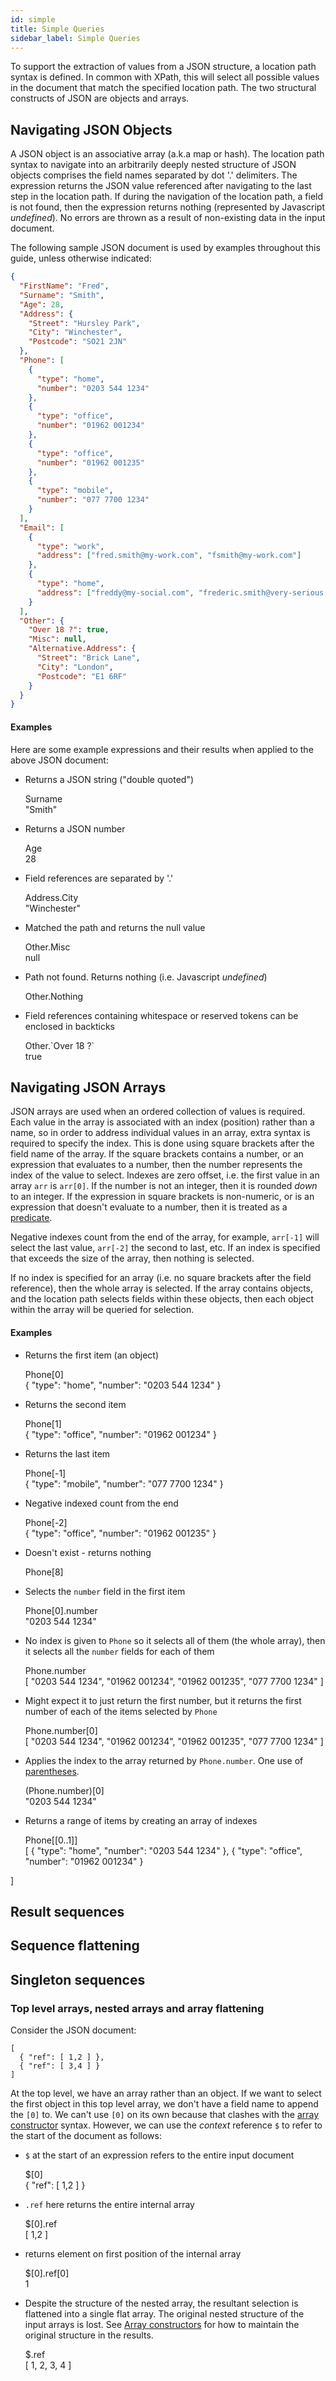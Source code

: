 ```yaml
---
id: simple
title: Simple Queries
sidebar_label: Simple Queries
---
```


To support the extraction of values from a JSON structure, a location path syntax is defined. In common with XPath, this will select all possible values in the document that match the specified location path.  The two structural constructs of JSON are objects and arrays.

## Navigating JSON Objects

A JSON object is an associative array (a.k.a map or hash). The location path syntax to navigate into an arbitrarily deeply nested structure of JSON objects comprises the field names separated by dot '.' delimiters. The expression returns the JSON value referenced after navigating to the last step in the location path.  If during the navigation of the location path, a field is not found, then the expression returns nothing (represented by Javascript _undefined_).  No errors are thrown as a result of non-existing data in the input document.

The following sample JSON document is used by examples throughout this guide, unless otherwise indicated:

```json
{
  "FirstName": "Fred",
  "Surname": "Smith",
  "Age": 28,
  "Address": {
    "Street": "Hursley Park",
    "City": "Winchester",
    "Postcode": "SO21 2JN"
  },
  "Phone": [
    {
      "type": "home",
      "number": "0203 544 1234"
    },
    {
      "type": "office",
      "number": "01962 001234"
    },
    {
      "type": "office",
      "number": "01962 001235"
    },
    {
      "type": "mobile",
      "number": "077 7700 1234"
    }
  ],
  "Email": [
    {
      "type": "work",
      "address": ["fred.smith@my-work.com", "fsmith@my-work.com"]
    },
    {
      "type": "home",
      "address": ["freddy@my-social.com", "frederic.smith@very-serious.com"]
    }
  ],
  "Other": {
    "Over 18 ?": true,
    "Misc": null,
    "Alternative.Address": {
      "Street": "Brick Lane",
      "City": "London",
      "Postcode": "E1 6RF"
    }
  }
}
```

#### Examples

Here are some example expressions and their results when applied to the above JSON document:

- Returns a JSON string ("double quoted")
  <div class="jsonata-ex">
    <div>Surname</div>
    <div>"Smith"</div>
  </div>

- Returns a JSON number
  <div class="jsonata-ex">
    <div>Age</div>
    <div>28</div>
  </div>

- Field references are separated by '.'
  <div class="jsonata-ex">
    <div>Address.City</div>
    <div>"Winchester"</div>
  </div>

- Matched the path and returns the null value
  <div class="jsonata-ex">
    <div>Other.Misc</div>
    <div>null</div>
  </div>

- Path not found.  Returns nothing (i.e. Javascript _undefined_)
  <div class="jsonata-ex">
    <div>Other.Nothing</div>
    <div></div>
  </div>

- Field references containing whitespace or reserved tokens can be enclosed in backticks
  <div class="jsonata-ex">
    <div>Other.`Over 18 ?`</div>
    <div>true</div>
  </div>


## Navigating JSON Arrays

JSON arrays are used when an ordered collection of values is required.  Each value in the array is associated with an index (position) rather than a name, so in order to address individual values in an array, extra syntax is required to specify the index.  This is done using square brackets after the field name of the array.  If the square brackets contains a number, or an expression that evaluates to a number, then the number represents the index of the value to select.  Indexes are zero offset, i.e. the first value in an array `arr` is `arr[0]`.  If the number is not an integer, then it is rounded _down_ to an integer.  If the expression in square brackets is non-numeric, or is an expression that doesn't evaluate to a number, then it is treated as a [predicate](predicate#predicates).

Negative indexes count from the end of the array, for example, `arr[-1]` will select the last value, `arr[-2]` the second to last, etc. If an index is specified that exceeds the size of the array, then nothing is selected.

If no index is specified for an array (i.e. no square brackets after the field reference), then the whole array is selected. If the array contains objects, and the location path selects fields within these objects, then each object within the array will be queried for selection.

#### Examples

- Returns the first item (an object)
  <div class="jsonata-ex">
    <div>Phone[0]</div>
    <div>{ "type": "home", "number": "0203 544 1234" }</div>
  </div>

- Returns the second item
  <div class="jsonata-ex">
    <div>Phone[1]</div>
    <div>{ "type": "office", "number": "01962 001234" }</div>
  </div>

- Returns the last item
  <div class="jsonata-ex">
    <div>Phone[-1]</div>
    <div>{ "type": "mobile", "number": "077 7700 1234" }</div>
  </div>

- Negative indexed count from the end
  <div class="jsonata-ex">
    <div>Phone[-2]</div>
    <div>{ "type": "office", "number": "01962 001235" }</div>
  </div>

- Doesn't exist - returns nothing
  <div class="jsonata-ex">
    <div>Phone[8]</div>
    <div></div>
  </div>

- Selects the `number` field in the first item
  <div class="jsonata-ex">
    <div>Phone[0].number</div>
    <div>"0203 544 1234"</div>
  <div>

- No index is given to `Phone` so it selects all of them (the whole array), then it selects all the `number` fields for each of them
  <div class="jsonata-ex">
    <div>Phone.number</div>
    <div>[ "0203 544 1234", "01962 001234", "01962 001235", "077 7700 1234" ]</div>
  <div>

- Might expect it to just return the first number, but it returns the first number of each of the items selected by `Phone`
  <div class="jsonata-ex">
    <div>Phone.number[0]</div>
    <div>[ "0203 544 1234", "01962 001234", "01962 001235", "077 7700 1234" ]</div>
  </div>

- Applies the index to the array returned by `Phone.number`. One use of [parentheses](composition.md#parenthesized-expressions-and-blocks).
  <div class="jsonata-ex">
    <div>(Phone.number)[0]</div>
    <div>"0203 544 1234"</div>
  </div>

- Returns a range of items by creating an array of indexes
  <div class="jsonata-ex">
    <div>Phone[[0..1]]</div>
    <div>[
  { "type": "home", "number": "0203 544 1234" },
  { "type": "office", "number": "01962 001234" }
]</div>
  </div>


## Result sequences

## Sequence flattening

## Singleton sequences

### Top level arrays, nested arrays and array flattening

Consider the JSON document:

    [
      { "ref": [ 1,2 ] },
      { "ref": [ 3,4 ] }
    ]

At the top level, we have an array rather than an object.  If we want to select the first object in this top level array, we don't have a field name to append the `[0]` to.  We can't use `[0]` on its own because that clashes with the [array constructor](construction.md#array-constructors) syntax.  However, we can use the _context_ reference `$` to refer to the start of the document as follows:

- `$` at the start of an expression refers to the entire input document
  <div class="jsonata-ex">
    <div>$[0]</div>
    <div>{ "ref": [ 1,2 ] }</div>
  <div>

- `.ref` here returns the entire internal array
  <div class="jsonata-ex">
    <div>$[0].ref</div>
    <div>[ 1,2 ]</div>
  </div>

- returns element on first position of the internal array
  <div class="jsonata-ex">
    <div>$[0].ref[0]</div>
    <div>1</div>
  </div>

- Despite the structure of the nested array, the resultant selection is flattened into a single flat array.  The original nested structure of the input arrays is lost. See [Array constructors](construction.md#array-constructors) for how to maintain the original structure in the results.
  <div class="jsonata-ex">
    <div>$.ref</div>
    <div>[ 1, 2, 3, 4 ]</div>
  </div>

